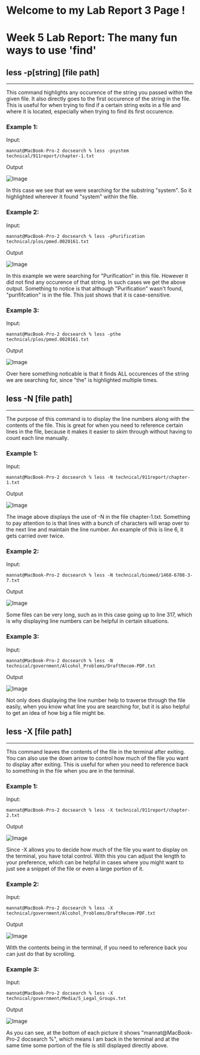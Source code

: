 # **Welcome to my Lab Report 3 Page !**

# Week 5 Lab Report: The many fun ways to use 'find' 

## less -p[string] [file path]
-------------------------

This command highlights any occurence of the string you passed within the given file. It also directly goes to the first occurence of the string in the file. This is useful for when trying to find if a certain string exits in a file and where it is located, especially when trying to find its first occurence. 

### Example 1:

Input:
```
mannat@MacBook-Pro-2 docsearch % less -psystem technical/911report/chapter-1.txt
```
Output

![Image](Lab_Report_3_Photos/less_-p_Ex_1.png)

In this case we see that we were searching for the substring "system". So it highlighted wherever it found "system" within the file. 

### Example 2:

Input:
```
mannat@MacBook-Pro-2 docsearch % less -pPurification technical/plos/pmed.0020161.txt
```

Output

![Image](Lab_Report_3_Photos/less_-p_Ex_2.png)

In this example we were searching for "Purification" in this file. However it did not find any occurence of that string. In such cases we get the above output. Something to notice is that although "Purification" wasn't found, "purififcation" is in the file. This just shows that it is case-sensitive.

### Example 3:

Input:
```
mannat@MacBook-Pro-2 docsearch % less -pthe technical/plos/pmed.0020161.txt
```

Output

![Image](Lab_Report_3_Photos/less_-p_Ex_3.png)

Over here something noticable is that it finds ALL occurences of the string we are searching for, since "the" is highlighted multiple times. 

## less -N [file path]
-------------------------

The purpose of this command is to display the line numbers along with the contents of the file. This is great for when you need to reference certain lines in the file, because it makes it easier to skim through without having to count each line manually. 


### Example 1:

Input:
```
mannat@MacBook-Pro-2 docsearch % less -N technical/911report/chapter-1.txt   
```
Output

![Image](Lab_Report_3_Photos/less_-N_Ex_1.png)

The image above displays the use of -N in the file chapter-1.txt. Something to pay attention to is that lines with a bunch of characters will wrap over to the next line and maintain the line number. An example of this is line 6, it gets carried over twice. 

### Example 2:

Input:
```
mannat@MacBook-Pro-2 docsearch % less -N technical/biomed/1468-6708-3-7.txt

```

Output

![Image](Lab_Report_3_Photos/less_-N_Ex_2.png)

Some files can be very long, such as in this case going up to line 317, which is why displaying line numbers can be helpful in certain situations. 


### Example 3:

Input:
```
mannat@MacBook-Pro-2 docsearch % less -N technical/government/Alcohol_Problems/DraftRecom-PDF.txt
```

Output

![Image](Lab_Report_3_Photos/less_-N_Ex_3.png)


 Not only does displaying the line number help to traverse through the file easily, when you know what line you are searching for, but it is also helpful to get an idea of how big a file might be. 

## less -X [file path]
-------------------------

This command leaves the contents of the file in the terminal after exiting. You can also use the down arrow to control how much of the file you want to display after exiting. This is useful for when you need to reference back to something in the file when you are in the terminal. 


### Example 1:

Input:
```
mannat@MacBook-Pro-2 docsearch % less -X technical/911report/chapter-2.txt  
```
Output

![Image](Lab_Report_3_Photos/less_-X_Ex_1.png)

Since -X allows you to decide how much of the file you want to display on the terminal, you have total control. With this you can adjust the length to your preference, which can be helpful in cases where you might want to just see a snippet of the file or even a large portion of it. 

### Example 2:

Input:
```
mannat@MacBook-Pro-2 docsearch % less -X technical/government/Alcohol_Problems/DraftRecom-PDF.txt

```

Output

![Image](Lab_Report_3_Photos/less_-X_Ex_2.png)

With the contents being in the terminal, if you need to reference back you can just do that by scrolling. 

### Example 3:

Input:
```
mannat@MacBook-Pro-2 docsearch % less -X technical/government/Media/5_Legal_Groups.txt
```

Output

![Image](Lab_Report_3_Photos/less_-X_Ex_3.png)


 As you can see, at the bottom of each picture it shows "mannat@MacBook-Pro-2 docsearch %", which means I am back in the terminal and at the same time some portion of the file is still displayed directly above. 